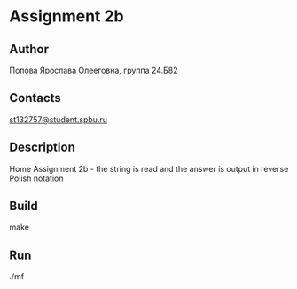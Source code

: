 # Assignment 2b
## Author
Попова Ярослава Олееговна, группа 24.Б82
## Contacts
st132757@student.spbu.ru
## Description
Home Assignment 2b - the string is read and the answer is output in reverse Polish notation
## Build
make
## Run
./mf
